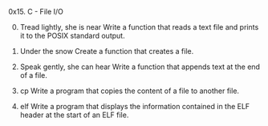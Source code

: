 0x15. C - File I/O

0. Tread lightly, she is near
Write a function that reads a text file and prints it to the POSIX standard output.


1. Under the snow
Create a function that creates a file.

2. Speak gently, she can hear
Write a function that appends text at the end of a file.

3. cp
Write a program that copies the content of a file to another file.

4. elf
Write a program that displays the information contained in the ELF header at the start of an ELF file.
